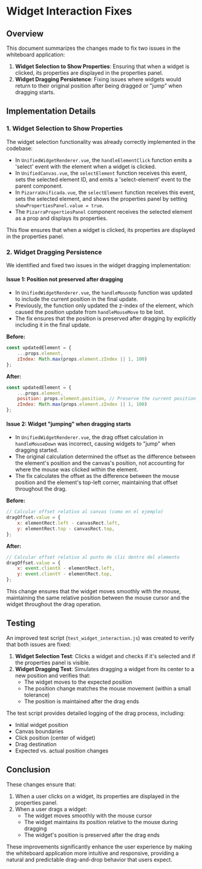 # Widget Interaction Fixes

## Overview

This document summarizes the changes made to fix two issues in the whiteboard application:

1. **Widget Selection to Show Properties**: Ensuring that when a widget is clicked, its properties are displayed in the properties panel.
2. **Widget Dragging Persistence**: Fixing issues where widgets would return to their original position after being dragged or "jump" when dragging starts.

## Implementation Details

### 1. Widget Selection to Show Properties

The widget selection functionality was already correctly implemented in the codebase:

- In `UnifiedWidgetRenderer.vue`, the `handleElementClick` function emits a 'select' event with the element when a widget is clicked.
- In `UnifiedCanvas.vue`, the `selectElement` function receives this event, sets the selected element ID, and emits a 'select-element' event to the parent component.
- In `PizarraUnificada.vue`, the `selectElement` function receives this event, sets the selected element, and shows the properties panel by setting `showPropertiesPanel.value = true`.
- The `PizarraPropertiesPanel` component receives the selected element as a prop and displays its properties.

This flow ensures that when a widget is clicked, its properties are displayed in the properties panel.

### 2. Widget Dragging Persistence

We identified and fixed two issues in the widget dragging implementation:

#### Issue 1: Position not preserved after dragging

- In `UnifiedWidgetRenderer.vue`, the `handleMouseUp` function was updated to include the current position in the final update.
- Previously, the function only updated the z-index of the element, which caused the position update from `handleMouseMove` to be lost.
- The fix ensures that the position is preserved after dragging by explicitly including it in the final update.

**Before:**
```javascript
const updatedElement = {
    ...props.element,
    zIndex: Math.max(props.element.zIndex || 1, 100)
};
```

**After:**
```javascript
const updatedElement = {
    ...props.element,
    position: props.element.position, // Preserve the current position
    zIndex: Math.max(props.element.zIndex || 1, 100)
};
```

#### Issue 2: Widget "jumping" when dragging starts

- In `UnifiedWidgetRenderer.vue`, the drag offset calculation in `handleMouseDown` was incorrect, causing widgets to "jump" when dragging started.
- The original calculation determined the offset as the difference between the element's position and the canvas's position, not accounting for where the mouse was clicked within the element.
- The fix calculates the offset as the difference between the mouse position and the element's top-left corner, maintaining that offset throughout the drag.

**Before:**
```javascript
// Calcular offset relativo al canvas (como en el ejemplo)
dragOffset.value = {
    x: elementRect.left - canvasRect.left,
    y: elementRect.top - canvasRect.top,
};
```

**After:**
```javascript
// Calcular offset relativo al punto de clic dentro del elemento
dragOffset.value = {
    x: event.clientX - elementRect.left,
    y: event.clientY - elementRect.top,
};
```

This change ensures that the widget moves smoothly with the mouse, maintaining the same relative position between the mouse cursor and the widget throughout the drag operation.

## Testing

An improved test script (`test_widget_interaction.js`) was created to verify that both issues are fixed:

1. **Widget Selection Test**: Clicks a widget and checks if it's selected and if the properties panel is visible.
2. **Widget Dragging Test**: Simulates dragging a widget from its center to a new position and verifies that:
   - The widget moves to the expected position
   - The position change matches the mouse movement (within a small tolerance)
   - The position is maintained after the drag ends

The test script provides detailed logging of the drag process, including:
- Initial widget position
- Canvas boundaries
- Click position (center of widget)
- Drag destination
- Expected vs. actual position changes

## Conclusion

These changes ensure that:
1. When a user clicks on a widget, its properties are displayed in the properties panel.
2. When a user drags a widget:
   - The widget moves smoothly with the mouse cursor
   - The widget maintains its position relative to the mouse during dragging
   - The widget's position is preserved after the drag ends

These improvements significantly enhance the user experience by making the whiteboard application more intuitive and responsive, providing a natural and predictable drag-and-drop behavior that users expect.
